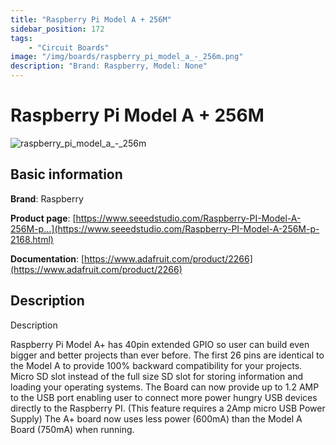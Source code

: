 ```yaml
---
title: "Raspberry Pi Model A + 256M"
sidebar_position: 172
tags:
    - "Circuit Boards"
image: "/img/boards/raspberry_pi_model_a_-_256m.png"
description: "Brand: Raspberry, Model: None"
---
```

# Raspberry Pi Model A + 256M

![raspberry_pi_model_a_-_256m](/img/boards/raspberry_pi_model_a_-_256m.png)

## Basic information

**Brand**: Raspberry

**Product page**: [https://www.seeedstudio.com/Raspberry-PI-Model-A-256M-p...](https://www.seeedstudio.com/Raspberry-PI-Model-A-256M-p-2168.html)

**Documentation**: [https://www.adafruit.com/product/2266](https://www.adafruit.com/product/2266)

## Description

Description

Raspberry Pi Model A\+ has 40pin extended GPIO so user can build even bigger and better projects than ever before\. The first 26 pins are identical to the Model A to provide 100% backward compatibility for your projects\. Micro SD slot instead of the full size SD slot for storing information and loading your operating systems\. The Board can now provide up to 1\.2 AMP to the USB port enabling user to connect more power hungry USB devices directly to the Raspberry PI\. \(This feature requires a 2Amp micro USB Power Supply\) The A\+ board now uses less power \(600mA\) than the Model A Board \(750mA\) when running\.

